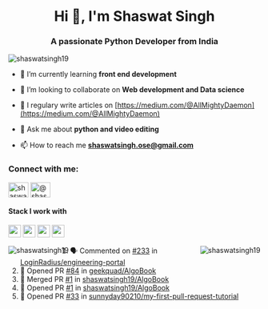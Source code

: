 <h1 align="center">Hi 👋, I'm Shaswat Singh</h1>
<h3 align="center">A passionate Python Developer from India</h3>

<p align="left"> <img src="https://komarev.com/ghpvc/?username=shaswatsingh19" alt="shaswatsingh19" /> </p>

- 🌱 I’m currently learning **front end development**

- 👯 I’m looking to collaborate on **Web development and Data science**

- 📝 I regulary write articles on [https://medium.com/@AllMightyDaemon](https://medium.com/@AllMightyDaemon)

- 💬 Ask me about **python and video editing**

- 📫 How to reach me **shaswatsingh.ose@gmail.com**

<p align="left">
<h3 align="left">Connect with me:</h3>
<a href="https://linkedin.com/in/shaswat-singh-035a84144/" target="blank"><img align="center" src="https://cdn.jsdelivr.net/npm/simple-icons@3.0.1/icons/linkedin.svg" alt="shaswat-singh-035a84144/" height="30" width="40" /></a>
<a href="https://codeforces.com/profile/@shaswat008" target="blank"><img align="center" src="https://cdn.jsdelivr.net/npm/simple-icons@3.0.1/icons/codeforces.svg" alt="@shaswat008" height="30" width="40" /></a>
</p>

<h4>Stack I work with</h4>
<p align="left">
<img src="https://img.shields.io/badge/python-3776AB.svg?&style=for-the-badge&logo=python&logoColor=white" height="25"/>
<img src="https://img.shields.io/badge/jupyter-F3631D.svg?&style=for-the-badge&logo=jupyter&logoColor=white" height="25"/>
<img src="https://img.shields.io/badge/anaconda-42B029.svg?&style=for-the-badge&logo=anaconda&logoColor=white" height="25"/>
<img src="https://img.shields.io/badge/VS%20Code-007ACC.svg?&style=for-the-badge&logo=visual-studio-code&logoColor=white" height="25"/>
</p>


<p><img align="right" src="https://github-readme-stats-sigma-six.vercel.app/api?username=shaswatsingh19&show_icons=true&theme=vue" alt="shaswatsingh19" /></p>
<p><img align="left" src="https://github-readme-stats.vercel.app/api/top-langs/?username=shaswatsingh19&theme=vue&langs_count=3" alt="shaswatsingh19"  /></p>






 <!--START_SECTION:activity-->
1. 🗣 Commented on [#233](https://github.com/LoginRadius/engineering-portal/issues/233) in [LoginRadius/engineering-portal](https://github.com/LoginRadius/engineering-portal)
2. 💪 Opened PR [#84](https://github.com/geekquad/AlgoBook/pull/84) in [geekquad/AlgoBook](https://github.com/geekquad/AlgoBook)
3. 🎉 Merged PR [#1](https://github.com/shaswatsingh19/AlgoBook/pull/1) in [shaswatsingh19/AlgoBook](https://github.com/shaswatsingh19/AlgoBook)
4. 💪 Opened PR [#1](https://github.com/shaswatsingh19/AlgoBook/pull/1) in [shaswatsingh19/AlgoBook](https://github.com/shaswatsingh19/AlgoBook)
5. 💪 Opened PR [#33](https://github.com/sunnyday90210/my-first-pull-request-tutorial/pull/33) in [sunnyday90210/my-first-pull-request-tutorial](https://github.com/sunnyday90210/my-first-pull-request-tutorial)
<!--END_SECTION:activity-->

